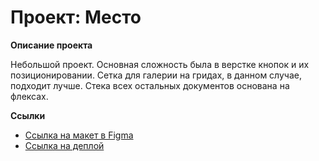 # Проект: Место

**Описание проекта**

Небольшой проект. Основная сложность была в верстке кнопок и их позиционировании. Сетка для галерии на гридах, в данном случае, подходит лучше. Стека всех остальных документов основана на флексах.

**Ссылки**

* [Ссылка на макет в Figma](https://www.figma.com/file/2cn9N9jSkmxD84oJik7xL7/JavaScript.-Sprint-4?node-id=0%3A1)
* [Ссылка на деплой](https://iarosch22.github.io/mesto-project/index.html)


